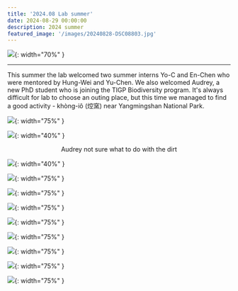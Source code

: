 ```yaml
---
title: '2024.08 Lab summer'
date: 2024-08-29 00:00:00
description: 2024 summer
featured_image: '/images/20240828-DSC08803.jpg'
---
```


![](/images/20240828-DSC08803.jpg){: width="70%" }

---

This summer the lab welcomed two summer interns Yo-C and En-Chen who were mentored by Hung-Wei and Yu-Chen. We also welcomed Audrey, a new PhD student who is joining the TIGP Biodiversity program. It's always difficult for lab to choose an outing place, but this time we managed to find a good activity - khòng-iô (焢窯) near Yangmingshan National Park. 
 

![](/images/20240828-DSC08879.jpg){: width="75%" }

![](/images/20240828-DSC08807.jpg){: width="40%" }
<center>Audrey not sure what to do with the dirt</center>

![](/images/20240828-DSC08848.jpg){: width="40%" }

![](/images/20240828-DSC08853.jpg){: width="75%" }

![](/images/20240828-DSC08823.jpg){: width="75%" }

![](/images/20240828-DSC08847.jpg){: width="75%" }

![](/images/20240828-DSC08896.jpg){: width="75%" }

![](/images/20240828-DSC08908.jpg){: width="75%" }

![](/images/20240828-DSC08912.jpg){: width="75%" }

![](/images/20240828-DSC08913.jpg){: width="75%" }

![](/images/20240829-DSC08988.jpg){: width="75%" }







